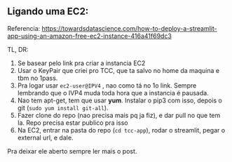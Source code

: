 ## Ligando uma EC2:

Referencia: https://towardsdatascience.com/how-to-deploy-a-streamlit-app-using-an-amazon-free-ec2-instance-416a41f69dc3

TL, DR:
1. Se basear pelo link pra criar a instancia EC2
2. Usar o KeyPair que criei pro TCC, que ta salvo no home da maquina e tbm no 1pass.
3. Pra logar usar ```ec2-user@IPV4``` , nao como tá no 1o link. Sempre lembrando que o IVP4 muda toda hora que a instancia é pausada.
4. Nao tem apt-get, tem que usar **yum**. Instalar o pip3 com isso, depois o git (```sudo yum install git-all```). 
5. Fazer clone do repo (nao precisa mais pq ja fiz), e dar pull no que tem la. Repo precisa estar publico pra isso
6. Na EC2, entrar na pasta do repo (```cd tcc-app```), rodar o streamlit, pegar o external url, e dale.
  
Pra deixar ele aberto sempre ler mais o post.
